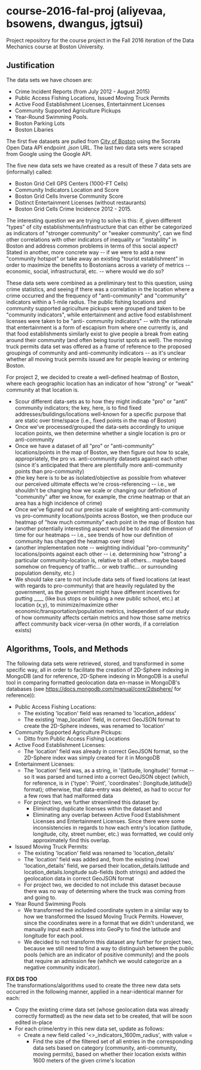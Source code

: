 # course-2016-fal-proj (aliyevaa, bsowens, dwangus, jgtsui)
Project repository for the course project in the Fall 2016 iteration of the Data Mechanics course at Boston University.

## Justification

The data sets we have chosen are:

- Crime Incident Reports (from July 2012 - August 2015)
- Public Access Fishing Locations, Issued Moving Truck Permits
- Active Food Establishment Licenses, Entertainment Licenses
- Community Supported Agriculture Pickups
- Year-Round Swimming Pools.
- Boston Parking Lots
- Boston Libaries

The first five datasets are pulled from [City of Boston](https://data.cityofboston.gov/) using the Socrata Open Data API endpoint *.json* URL. The last two data sets were scraped from Google using the Google API. 


The five new data sets we have created as a result of these 7 data sets are (informally) called:

- Boston Grid Cell GPS Centers (1000-FT Cells)
- Community Indicators Location and Score
- Boston Grid Cells Inverse Community Score
- Distinct Entertainment Licenses (without restaurants)
- Boston Grid Cells Crime Incidence 2012 - 2015.

The interesting question we are trying to solve is this: if, given different "types" of city establishments/infrastructure that can either be categorized as 
indicators of "stronger community" or "weaker community", can we find other correlations with other indicators of inequality or "instability" in Boston and 
address common problems in terms of this social aspect? Stated in another, more concrete way -- if we were to add a new "community hotspot" or take away an
existing "tourist establishment" in order to maximize the benefits to Bostonians across a variety of metrics -- economic, social, infrastructural, etc. --
where would we do so?


These data sets were combined as a preliminary test to this question, using crime statistics, and seeing if there was a correlation in the location where a
crime occurred and the frequency of "anti-community" and "community" indicators within a 1-mile radius. The public fishing locations and community supported
agriculture pickups were grouped and taken to be "community indicators", while entertainment and active food establishment licenses were taken to be "anti-
community indicators" -- with the rationale that entertainment is a form of escapism from where one currently is, and that food establishments similarly 
exist to give people a break from eating around their community (and often being tourist spots as well). The moving truck permits data set was offered as a 
frame of reference to the proposed groupings of community and anti-community indicators -- as it's unclear whether all moving truck permits issued are for
people leaving or entering Boston. 

For project 2, we decided to create a well-defined heatmap of Boston, where each geographic location has an indicator of how "strong" or "weak" community at that location is.

- Scour different data-sets as to how they might indicate "pro" or "anti" community indicators; the key, here, is to find fixed addresses/buildings/locations well-known for a specific purpose that are static over time/space (i.e., fixed points in the map of Boston)
- Once we've processed/grouped the data-sets accordingly to unique location points, we then determine whether a single location is pro or anti-community
- Once we have a dataset of all "pro" or "anti-community" locations/points in the map of Boston, we then figure out how to scale, appropriately, the pro vs. anti-community datasets against each other (since it's anticipated that there are plentifully more anti-community points than pro-community)
- (the key here is to be as isolated/objective as possible from whatever our perceived ultimate effects we're cross-referencing -- i.e., we shouldn't be changing how we scale or changing our definition of "community" after we know, for example, the crime heatmap or that an area has a high incidence of crime)
- Once we've figured out our precise scale of weighting anti-community vs pro-community locations/points across Boston, we then produce our heatmap of "how much community" each point in the map of Boston has
- (another potentially interesting aspect would be to add the dimension of time for our heatmaps -- i.e., see trends of how our definition of community has changed the heatmap over time)
- (another implementation note -- weighting individual "pro-community" locations/points against each other -- i.e. determining how "strong" a particular community-location is, relative to all others... maybe based somehow on frequency of traffic... or web traffic... or surrounding population density, etc.)
- We should take care to not include data sets of fixed locations (at least with regards to pro-community) that are heavily regulated by the government, as the government might have different incentives for putting ____ (like bus stops or building a new public school, etc.) at location (x,y), to minimize/maximize other economic/transportation/population metrics, independent of our study of how community affects certain metrics and how those same metrics affect community back vicer-versa (in other words, if a correlation exists)

## Algorithms, Tools, and Methods

The following data sets were retrieved, stored, and transformed in some specific way, all in order to facilitate the
creation of 2D-Sphere indexing in MongoDB (and for reference, 2D-Sphere indexing in MongoDB is a useful tool in comparing formatted geolocation data en-masse 
in MongoDB's databases (see https://docs.mongodb.com/manual/core/2dsphere/ for reference)):
- Public Access Fishing Locations: 
	- The existing 'location' field was renamed to 'location_addess'
	- The existing 'map_location' field, in correct GeoJSON format to create the 2D-Sphere indexes, was renamed to 'location'
- Community Supported Agriculture Pickups:
	- Ditto from Public Access Fishing Locations
- Active Food Establishment Licenses:
	- The 'location' field was already in correct GeoJSON format, so the 2D-Sphere index was simply created for it in MongoDB
- Entertainment Licenses:
	- The 'location' field was, as a string, in '(latitude, longitude)' format -- so it was parsed and turned into a correct GeoJSON object
		(which, for reference, is in {'type': 'Point', 'coordinates': [longitude,latitude]} format); otherwise, that data-entry was deleted,
		as had to occur for a few rows that had malformed data
	- For project two, we further streamlined this dataset by:
		- Eliminating duplicate licenses within the dataset and
		- Eliminating any overlap between Active Food Establishment Licenses and Entertainment Licenses. Since there were some inconsistencies in regards to how each entry's location (latitude, longitude, city, street number, etc.) was formatted, we could only approximately find this overlap. 
- Issued Moving Truck Permits:
	- The existing 'location' field was renamed to 'location_details'
	- The 'location' field was added and, from the existing (now) 'location_details' field, we parsed their location_details.latitude and
		location_details.longitude sub-fields (both strings) and added the geolocation data in correct GeoJSON format
	- For project two, we decided to not include this dataset because there was no way of determing where the truck was coming from and going to.
- Year Round Swimming Pools
	- We transformed the included coordinate system in a similar way to how we transformed the Issued Moving Truck Permits. However, since the coordinates were in a format that we didn't understand, we manually input each address into GeoPy to find the latitude and longitude for each pool.
	- We decided to not transform this dataset any further for project two, because we still need to find a way to distinguish between the public pools (which are an indicator of positive community) and the pools that require an admission fee (whihch we would categorize an a negative community indicator).
		
		
**FIX DIS TOO**		
The transformations/algorithms used to create the three new data sets occurred in the following manner, applied in a near-identical manner for each:
- Copy the existing crime data set (whose geolocation data was already correctly formatted) as the new data set to be created, that will be soon edited in-place
- For each crime/entry in this new data set, update as follows:
	- Create a new field called '<>_indicators_1600m_radius', with value = 
		- Find the size of the filtered set of all entries in the corresponding data sets based on category (community, anti-community, moving permits), based on 
			whether their location exists within 1600 meters of the given crime's location
